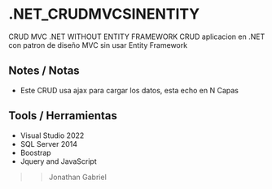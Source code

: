# .NET_CRUDMVCSINENTITY
CRUD MVC .NET WITHOUT ENTITY FRAMEWORK
CRUD aplicacion en .NET con patron de diseño MVC sin usar Entity Framework

## Notes / Notas
- Este CRUD usa ajax para cargar los datos, esta echo en N Capas

## Tools / Herramientas
- Visual Studio 2022
- SQL Server 2014
- Boostrap
- Jquery and JavaScript

>> Jonathan Gabriel
